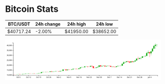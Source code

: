 # Bitcoin Stats

BTC/USDT|24h change|24h high|24h low|
|---|---|---|---|
|$40717.24|-2.00%|$41950.00|$38652.00|

<img src="./chart.svg">
